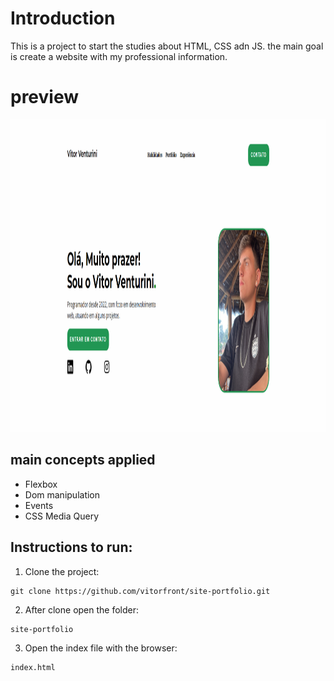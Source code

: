 # Introduction

This is a project to start the studies about HTML, CSS adn JS.
the main goal is create a website with my professional information.

# preview

<img src="https://github.com/vitorfront/site-portfolio/blob/main/preview.png" height="500"/>

## main concepts applied

- Flexbox
- Dom manipulation
- Events
- CSS Media Query

## Instructions to run:

1. Clone the project:

```
git clone https://github.com/vitorfront/site-portfolio.git
```

2. After clone open the folder:

```
site-portfolio
```

3. Open the index file with the browser:

```
index.html
```
